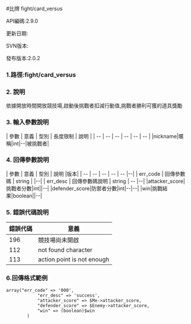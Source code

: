 #比牌 fight/card_versus





API編碼:2.9.0

> 


更新日期:

> 

SVN版本:

> 

發布版本:2.0.2
### 1.路徑:fight/card_versus

### 2. 說明
依據開放時間開放競技場,啟動後挑戰者扣減行動值,挑戰者勝利可獲的道具獎勵

### 3. 輸入參數說明


| 參數 | 意義 | 型別 | 長度限制 | 說明 |
| -- | -- | -- | -- | -- | -- |
|nickname|暱稱|int|--|被挑戰者|


### 4. 回傳參數說明
| 參數 | 意義 | 型別 | 說明 |版本|
| -- | -- | -- | -- | -- |--|
| err_code | 回傳參數碼 | string |  |--|
| err_desc | 回傳參數碼說明 | string | -- |--|
|attacker_score|挑戰者分數|int||--|
|defender_score|防禦者分數|int|--|--|
|win|挑戰結果|boolean||--|


### 5. 錯誤代碼說明
|錯誤代碼|意義|
|--|--|
|196|競技場尚未開啟|
|112|not found character|
|113|action point is not enough|


### 6.回傳格式範例

```
array("err_code" => '000',
            "err_desc" => 'success',
            "attacker_score" => $Me->attacker_score,
            "defender_score" => $Enemy->attacker_score,
            "win" => (boolean)$win
        )
```

